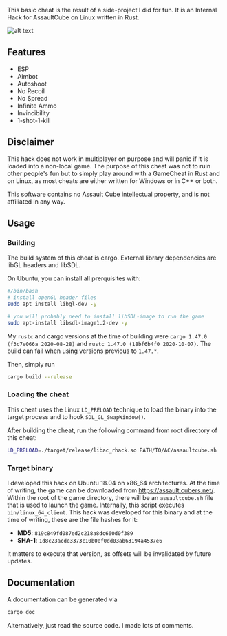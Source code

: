 This basic cheat is the result of a side-project I did for fun. It is an Internal Hack for AssaultCube on Linux written in Rust.


![alt text](./esp-screenshot.png "Screenshot of the ESP")

## Features

* ESP
* Aimbot
* Autoshoot
* No Recoil
* No Spread
* Infinite Ammo
* Invincibility
* 1-shot-1-kill


## Disclaimer

This hack does not work in multiplayer on purpose and will panic if it is loaded into a non-local game.
The purpose of this cheat was not to ruin other people's fun but to simply play around with a GameCheat in
Rust and on Linux, as most cheats are either written for Windows or in C++ or both.

This software contains no Assault Cube intellectual property, and is not affiliated in any way. 

## Usage

### Building

The build system of this cheat is cargo. External library dependencies are libGL headers and libSDL.

On Ubuntu, you can install all prerquisites with:

```bash
#/bin/bash
# install openGL header files
sudo apt install libgl-dev -y

# you will probably need to install libSDL-image to run the game
sudo apt-install libsdl-image1.2-dev -y
```

My `rustc` and cargo versions at the time of building were `cargo 1.47.0 (f3c7e066a 2020-08-28)` and
`rustc 1.47.0 (18bf6b4f0 2020-10-07)`. The build can fail when using versions previous to `1.47.*`.

Then, simply run

```bash
cargo build --release
```


### Loading the cheat

This cheat uses the Linux `LD_PRELOAD` technique to load the binary into the target process and to hook
`SDL_GL_SwapWindow()`. 

After building the cheat, run the following command from root directory of this cheat:

```bash
LD_PRELOAD=./target/release/libac_rhack.so PATH/TO/AC/assaultcube.sh
```

### Target binary

I developed this hack on Ubuntu 18.04 on x86_64 architectures. 
At the time of writing, the game can be downloaded from https://assault.cubers.net/.
Within the root of the game directory, there will be an `assaultcube.sh` file that is used to launch 
the game. Internally, this script executes `bin/linux_64_client`. This hack was developed for this
binary and at the time of writing, these are the file hashes for it:

* **MD5**: `819c849fd087ed2c218a8dc660d0f389`
* **SHA-1**: `1d8c23acde3373c10b0ef0dd03ab63194a4537e6`

It matters to execute that version, as offsets will be invalidated by future updates.



## Documentation

A documentation can be generated via

```bash
cargo doc
```

Alternatively, just read the source code. I made lots of comments.
